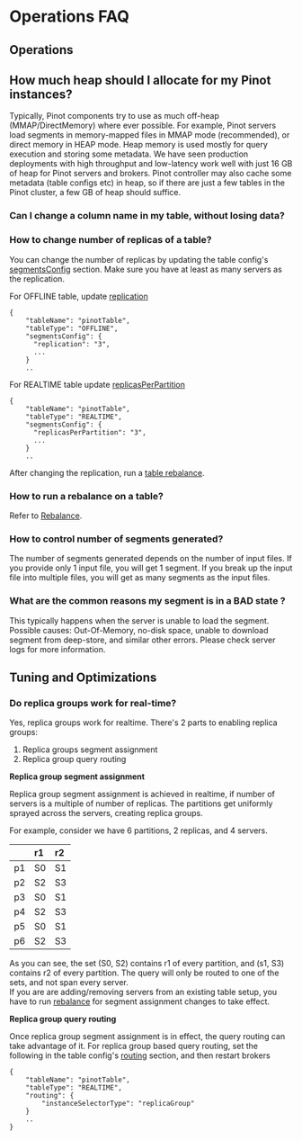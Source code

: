 # Operations FAQ

## Operations

## How much heap should I allocate for my Pinot instances?

Typically, Pinot components try to use as much off-heap \(MMAP/DirectMemory\) where ever possible. For example, Pinot servers load segments in memory-mapped files in MMAP mode \(recommended\), or direct memory in HEAP  mode. Heap memory is used mostly for query execution and storing some metadata. We have seen production deployments with high throughput and low-latency work well with just 16 GB of heap for Pinot servers and brokers. Pinot controller may also cache some metadata \(table configs etc\) in heap, so if there are just a few tables in the Pinot cluster, a few GB of heap should suffice.

### Can I change a column name in my table, without losing data?

### How to change number of replicas of a table?

You can change the number of replicas by updating the table config's [segmentsConfig](https://docs.pinot.apache.org/basics/components/table#segmentsconfig-1) section. Make sure you have at least as many servers as the replication.

For OFFLINE table, update [replication](https://docs.pinot.apache.org/basics/components/table#segmentsconfig-1)

```text
{ 
    "tableName": "pinotTable", 
    "tableType": "OFFLINE", 
    "segmentsConfig": {
      "replication": "3", 
      ... 
    }
    ..
```

For REALTIME table update [replicasPerPartition](https://docs.pinot.apache.org/basics/components/table#segmentsconfig)

```text
{ 
    "tableName": "pinotTable", 
    "tableType": "REALTIME", 
    "segmentsConfig": {
      "replicasPerPartition": "3", 
      ... 
    }
    ..
```

After changing the replication, run a [table rebalance](./#how-to-run-a-rebalance-on-a-table). 

### How to run a rebalance on a table?

Refer to [Rebalance](../../../operators/operating-pinot/rebalance/).

### How to control number of segments generated?

The number of segments generated depends on the number of input files. If you provide only 1 input file, you will get 1 segment. If you break up the input file into multiple files, you will get as many segments as the input files. 

### What are the common reasons my segment is in a BAD state ?

This typically happens when the server is unable to load the segment. Possible causes: Out-Of-Memory, no-disk space, unable to download segment from deep-store, and similar other errors. Please check server logs for more information. 

## Tuning and Optimizations

### Do replica groups work for real-time? <a id="docs-internal-guid-3eddb872-7fff-0e2a-b4e3-b1b43454add3"></a>

Yes, replica groups work for realtime. There's 2 parts to enabling replica groups:

1. Replica groups segment assignment
2. Replica group query routing

**Replica group segment assignment**

Replica group segment assignment is achieved in realtime, if number of servers is a multiple of number of replicas. The partitions get uniformly sprayed across the servers, creating replica groups.  
  
For example, consider we have 6 partitions, 2 replicas, and 4 servers.

|  | r1 | r2 |
| :--- | :--- | :--- |
| p1 | S0 | S1 |
| p2 | S2 | S3 |
| p3 | S0 | S1 |
| p4 | S2 | S3 |
| p5 | S0 | S1 |
| p6 | S2 | S3 |

As you can see, the set \(S0, S2\) contains r1 of every partition, and \(s1, S3\) contains r2 of every partition. The query will only be routed to one of the sets, and not span every server.  
If you are are adding/removing servers from an existing table setup, you have to run [rebalance](./#how-to-run-a-rebalance-on-a-table) for segment assignment changes to take effect.

**Replica group query routing**

Once replica group segment assignment is in effect, the query routing can take advantage of it. For replica group based query routing, set the following in the table config's [routing](https://docs.pinot.apache.org/basics/components/table#routing) section, and then restart brokers

```text
{
    "tableName": "pinotTable", 
    "tableType": "REALTIME",
    "routing": {
        "instanceSelectorType": "replicaGroup"
    }
    ..
}
```

## 

